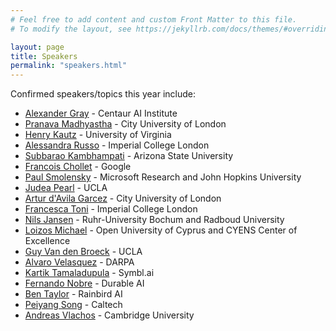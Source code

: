 ```yaml
---
# Feel free to add content and custom Front Matter to this file.
# To modify the layout, see https://jekyllrb.com/docs/themes/#overriding-theme-defaults

layout: page
title: Speakers
permalink: "speakers.html"
---
```



Confirmed speakers/topics this year include:

- [Alexander Gray](https://www.linkedin.com/in/alexander-gray-b554b64/) - Centaur AI Institute
- [Pranava Madhyastha](https://www.city.ac.uk/about/people/academics/pranava-madhyastha) - City University of London
- [Henry Kautz](https://henrykautz.com/) - University of Virginia
- [Alessandra Russo](https://www.imperial.ac.uk/people/a.russo) - Imperial College London
- [Subbarao Kambhampati](https://rakaposhi.eas.asu.edu/) - Arizona State University
- [Francois Chollet](https://en.wikipedia.org/wiki/Fran%C3%A7ois_Chollet) - Google
- [Paul Smolensky](https://cogsci.jhu.edu/directory/paul-smolensky/) - Microsoft Research and John Hopkins University
- [Judea Pearl](http://bayes.cs.ucla.edu/jp_home.html) - UCLA
- [Artur d'Avila Garcez](https://www.city.ac.uk/about/people/academics/artur-davila-garcez) - City University of London
- [Francesca Toni](https://www.imperial.ac.uk/people/f.toni) - Imperial College London
- [Nils Jansen](https://nilsjansen.org/) - Ruhr-University Bochum and Radboud University
- [Loizos Michael](https://cyens.org.cy/personnel/loizos-michael/) - Open University of Cyprus and CYENS Center of Excellence
- [Guy Van den Broeck](http://web.cs.ucla.edu/~guyvdb/) - UCLA
- [Alvaro Velasquez](https://www.darpa.mil/staff/dr-alvaro-velasquez) - DARPA
- [Kartik Tamaladupula](http://www.ktalamad.com/) - Symbl.ai
- [Fernando Nobre](https://www.linkedin.com/in/fernobre/) - Durable AI
- [Ben Taylor](https://www.linkedin.com/in/benjamta/) - Rainbird AI
- [Peiyang Song](https://peiyang-song.github.io/) - Caltech
- [Andreas Vlachos](https://www.cst.cam.ac.uk/people/av308) - Cambridge University

